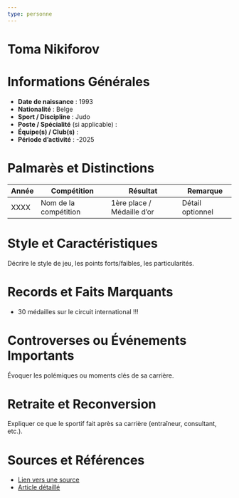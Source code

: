 ```yaml
---
type: personne
---
```


# Toma Nikiforov

# Informations Générales
- **Date de naissance** :  1993
- **Nationalité** :  Belge
- **Sport / Discipline** : Judo 
- **Poste / Spécialité** (si applicable) :  
- **Équipe(s) / Club(s)** :  
- **Période d’activité** :  -2025

# Palmarès et Distinctions
| Année | Compétition           | Résultat                   | Remarque         |
| ----- | --------------------- | -------------------------- | ---------------- |
| XXXX  | Nom de la compétition | 1ère place / Médaille d’or | Détail optionnel |

# Style et Caractéristiques
Décrire le style de jeu, les points forts/faibles, les particularités.

# Records et Faits Marquants
- 30 médailles sur le circuit international !!!

# Controverses ou Événements Importants
Évoquer les polémiques ou moments clés de sa carrière.

# Retraite et Reconversion
Expliquer ce que le sportif fait après sa carrière (entraîneur, consultant, etc.).

# Sources et Références
- [Lien vers une source](#)
- [Article détaillé](#)
